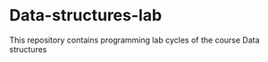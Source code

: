 # Data-structures-lab
This repository contains programming lab cycles of the course Data structures
